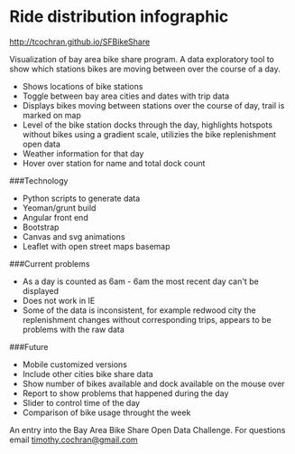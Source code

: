Ride distribution infographic
===========

http://tcochran.github.io/SFBikeShare

Visualization of bay area bike share program. A data exploratory tool to show which stations bikes are moving between over the course of a day.

* Shows locations of bike stations 
* Toggle between bay area cities and dates with trip data
* Displays bikes moving between stations over the course of day, trail is marked on map
* Level of the bike station docks through the day, highlights hotspots without bikes using a gradient scale, utilizies the bike replenishment open data
* Weather information for that day
* Hover over station for name and total dock count

###Technology
* Python scripts to generate data
* Yeoman/grunt build
* Angular front end
* Bootstrap
* Canvas and svg animations
* Leaflet with open street maps basemap

###Current problems 
* As a day is counted as 6am - 6am the most recent day can't be displayed
* Does not work in IE
* Some of the data is inconsistent, for example redwood city the replenishment changes without corresponding trips, appears to be problems with the raw data

###Future 
* Mobile customized versions
* Include other cities bike share data 
* Show number of bikes available and dock available on the mouse over
* Report to show problems that happened during the day
* Slider to control time of the day
* Comparison of bike usage throught the week


An entry into the Bay Area Bike Share Open Data Challenge. For questions email timothy.cochran@gmail.com


